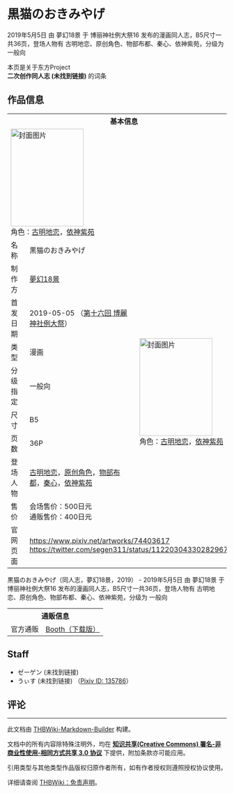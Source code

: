 # 黒猫のおきみやげ

<!-- source html: G:\repos\THBWiki-Markdown-Builder\THBWikiMarkdown\Temp\main\f\f6\ns0%3A%E9%BB%92%E7%8C%AB%E3%81%AE%E3%81%8A%E3%81%8D%E3%81%BF%E3%82%84%E3%81%92.html -->

2019年5月5日 由 夢幻18景 于 博丽神社例大祭16 发布的漫画同人志，B5尺寸一共36页，登场人物有 古明地恋、原创角色、物部布都、秦心、依神紫苑，分级为 一般向

本页是关于东方Project  
 **二次创作同人志 (未找到链接)** 的词条

## 作品信息

<table><tbody><tr><th colspan="3">基本信息</th></tr><tr><td class="cover-artwork-mobile" colspan="2"><a href="./文件-黒猫のおきみやげ封面.jpg.md" class="image" title="封面图片"><img alt="封面图片" src="https://upload.thwiki.cc/thumb/e/ed/%E9%BB%92%E7%8C%AB%E3%81%AE%E3%81%8A%E3%81%8D%E3%81%BF%E3%82%84%E3%81%92%E5%B0%81%E9%9D%A2.jpg/167px-%E9%BB%92%E7%8C%AB%E3%81%AE%E3%81%8A%E3%81%8D%E3%81%BF%E3%82%84%E3%81%92%E5%B0%81%E9%9D%A2.jpg" decoding="async" loading="lazy" width="167" height="224" srcset="https://upload.thwiki.cc/thumb/e/ed/%E9%BB%92%E7%8C%AB%E3%81%AE%E3%81%8A%E3%81%8D%E3%81%BF%E3%82%84%E3%81%92%E5%B0%81%E9%9D%A2.jpg/250px-%E9%BB%92%E7%8C%AB%E3%81%AE%E3%81%8A%E3%81%8D%E3%81%BF%E3%82%84%E3%81%92%E5%B0%81%E9%9D%A2.jpg 1.5x, https://upload.thwiki.cc/thumb/e/ed/%E9%BB%92%E7%8C%AB%E3%81%AE%E3%81%8A%E3%81%8D%E3%81%BF%E3%82%84%E3%81%92%E5%B0%81%E9%9D%A2.jpg/333px-%E9%BB%92%E7%8C%AB%E3%81%AE%E3%81%8A%E3%81%8D%E3%81%BF%E3%82%84%E3%81%92%E5%B0%81%E9%9D%A2.jpg 2x" data-file-width="652" data-file-height="876"></a><div class="cover-char">角色：<a href="./古明地恋.md" title="古明地恋">古明地恋</a>，<a href="./依神紫苑.md" title="依神紫苑">依神紫苑</a></div></td>
</tr><tr><td class="label">名称</td><td colspan="2"> 黒猫のおきみやげ </td></tr><tr><td class="label">制作方</td><td><a href="./夢幻18景.md" title="夢幻18景">夢幻18景</a></td><td class="cover-artwork" rowspan="8" style="min-width:224px;"><a href="./文件-黒猫のおきみやげ封面.jpg.md" class="image" title="封面图片"><img alt="封面图片" src="https://upload.thwiki.cc/thumb/e/ed/%E9%BB%92%E7%8C%AB%E3%81%AE%E3%81%8A%E3%81%8D%E3%81%BF%E3%82%84%E3%81%92%E5%B0%81%E9%9D%A2.jpg/167px-%E9%BB%92%E7%8C%AB%E3%81%AE%E3%81%8A%E3%81%8D%E3%81%BF%E3%82%84%E3%81%92%E5%B0%81%E9%9D%A2.jpg" decoding="async" loading="lazy" width="167" height="224" srcset="https://upload.thwiki.cc/thumb/e/ed/%E9%BB%92%E7%8C%AB%E3%81%AE%E3%81%8A%E3%81%8D%E3%81%BF%E3%82%84%E3%81%92%E5%B0%81%E9%9D%A2.jpg/250px-%E9%BB%92%E7%8C%AB%E3%81%AE%E3%81%8A%E3%81%8D%E3%81%BF%E3%82%84%E3%81%92%E5%B0%81%E9%9D%A2.jpg 1.5x, https://upload.thwiki.cc/thumb/e/ed/%E9%BB%92%E7%8C%AB%E3%81%AE%E3%81%8A%E3%81%8D%E3%81%BF%E3%82%84%E3%81%92%E5%B0%81%E9%9D%A2.jpg/333px-%E9%BB%92%E7%8C%AB%E3%81%AE%E3%81%8A%E3%81%8D%E3%81%BF%E3%82%84%E3%81%92%E5%B0%81%E9%9D%A2.jpg 2x" data-file-width="652" data-file-height="876"></a><div class="cover-char">角色：<a href="./古明地恋.md" title="古明地恋">古明地恋</a>，<a href="./依神紫苑.md" title="依神紫苑">依神紫苑</a></div></td>
</tr><tr><td class="label">首发日期</td><td>2019-05-05&#160;（<a href="/展会作品列表?e=%E5%8D%9A%E4%B8%BD%E7%A5%9E%E7%A4%BE%E4%BE%8B%E5%A4%A7%E7%A5%AD%2316">第十六回 博麗神社例大祭</a>）</td></tr><tr><td class="label">类型</td><td>漫画</td></tr><tr><td class="label">分级指定</td><td>一般向</td></tr><tr><td class="label">尺寸</td><td>B5</td></tr><tr><td class="label">页数</td><td>36P</td></tr><tr><td class="label">登场人物</td><td><a href="./古明地恋.md" title="古明地恋">古明地恋</a>，<a href="/index.php?title=%E5%8E%9F%E5%88%9B%E8%A7%92%E8%89%B2&amp;action=edit&amp;redlink=1" class="new" title="原创角色（页面不存在）">原创角色</a>，<a href="./物部布都.md" title="物部布都">物部布都</a>，<a href="./秦心.md" title="秦心">秦心</a>，<a href="./依神紫苑.md" title="依神紫苑">依神紫苑</a></td></tr><tr><td class="label">售价</td><td>会场售价：500日元<br>通贩售价：400日元</td></tr>
<tr><td class="label">官网页面</td><td colspan="2"><a rel="nofollow" class="external free" href="https://www.pixiv.net/artworks/74403617">https://www.pixiv.net/artworks/74403617</a><br><a rel="nofollow" class="external free" href="https://twitter.com/segen311/status/1122030433028296704">https://twitter.com/segen311/status/1122030433028296704</a></td></tr></tbody></table>

黒猫のおきみやげ（同人志，夢幻18景，2019） - 2019年5月5日 由 夢幻18景 于 博丽神社例大祭16 发布的漫画同人志，B5尺寸一共36页，登场人物有 古明地恋、原创角色、物部布都、秦心、依神紫苑，分级为 一般向

<table><tbody><tr><th colspan="3">通贩信息</th></tr><tr><td class="label">官方通贩</td><td colspan="2"><a rel="nofollow" class="external text" href="https://segen311.booth.pm/items/1366095">Booth（下载版）</a></td></tr></tbody></table>



## Staff
- ゼーゲン (未找到链接)
- うぃす (未找到链接) （[Pixiv ID: 135786](https://www.pixiv.net/member.php?id=135786)）


## 评论




---

此文档由 [THBWiki-Markdown-Builder](https://github.com/Delsin-Yu/THBWiki-Markdown-Builder) 构建。

文档中的所有内容除特殊注明外，均在 [**知识共享(Creative Commons) 署名-非商业性使用-相同方式共享 3.0 协议**](https://creativecommons.org/licenses/by-sa/3.0/deed.zh-hans) 下提供，附加条款亦可能应用。

引用类型与其他类型作品版权归原作者所有，如有作者授权则遵照授权协议使用。

详细请查阅 [THBWiki：免责声明](https://thbwiki.cc/THBWiki:%E5%85%8D%E8%B4%A3%E5%A3%B0%E6%98%8E)。

